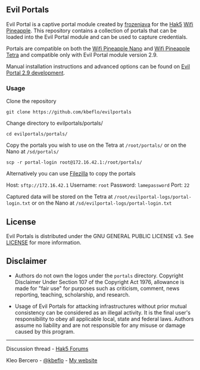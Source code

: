 ## Evil Portals

Evil Portal is a captive portal module created by [frozenjava](https://github.com/frozenjava) for the [Hak5](https://www.hak5.org/) [Wifi Pineapple](https://www.wifipineapple.com/). This repository contains a collection of portals that can be loaded into the Evil Portal module and can be used to capture credentials. 

Portals are compatible on both the [Wifi Pineapple Nano](http://hakshop.myshopify.com/products/wifi-pineapple?variant=81044992) and [Wifi Pineapple Tetra](http://hakshop.myshopify.com/products/wifi-pineapple?variant=11303845317) and compatible only with Evil Portal module version 2.9.

Manual installation instructions and advanced options can be found on [Evil Portal 2.9 development](https://github.com/frozenjava/EvilPortalNano/tree/development).

### Usage
Clone the repository

    git clone https://github.com/kbeflo/evilportals

Change directory to evilportals/portals/

    cd evilportals/portals/

Copy the portals you wish to use on the Tetra at `/root/portals/` or on the Nano at `/sd/portals/`

    scp -r portal-login root@172.16.42.1:/root/portals/

Alternatively you can use [Filezilla](https://filezilla-project.org/) to copy the portals

Host: `sftp://172.16.42.1` Username: `root` Password: `lamepassword` Port: `22`  

Captured data will be stored on the Tetra at `/root/evilportal-logs/portal-login.txt` or on the Nano at `/sd/evilportal-logs/portal-login.txt`

## License
Evil Portals is distributed under the GNU GENERAL PUBLIC LICENSE v3. See [LICENSE](https://github.com/kbeflo/evilportals/blob/master/LICENSE) for more information.

## Disclaimer
* Authors do not own the logos under the `portals` directory. Copyright Disclaimer Under Section 107 of the Copyright Act 1976, allowance is made for "fair use" for purposes such as criticism, comment, news reporting, teaching, scholarship, and research.

* Usage of Evil Portals for attacking infrastructures without prior mutual consistency can be considered as an illegal activity. It is the final user's responsibility to obey all applicable local, state and federal laws. Authors assume no liability and are not responsible for any misuse or damage caused by this program.

---

Discussion thread - [Hak5 Forums](https://forums.hak5.org/index.php?/topic/39856-evil-portals/)

Kleo Bercero - [@kbeflo](https://twitter.com/kbeflo) - [My website](https://kerberos.me/)

